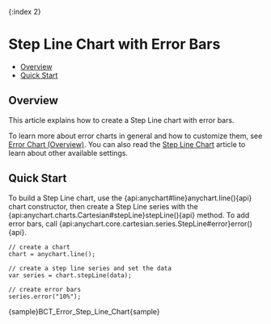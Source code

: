 {:index 2}
# Step Line Chart with Error Bars

* [Overview](#overview)
* [Quick Start](#quick_start)

## Overview

This article explains how to create a Step Line chart with error bars.

To learn more about error charts in general and how to customize them, see [Error Chart (Overview)](Overview). You can also read the [Step Line Chart](../Step_Line_Chart) article to learn about other available settings.

## Quick Start

To build a Step Line chart, use the {api:anychart#line}anychart.line(){api} chart constructor, then create a Step Line series with the {api:anychart.charts.Cartesian#stepLine}stepLine(){api} method. To add error bars, call {api:anychart.core.cartesian.series.StepLine#error}error(){api}.

```
// create a chart
chart = anychart.line();

// create a step line series and set the data
var series = chart.stepLine(data);

// create error bars
series.error("10%");
```

{sample}BCT\_Error\_Step\_Line\_Chart{sample}
